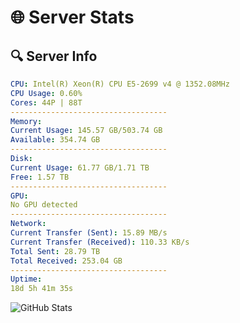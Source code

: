# 🌐 Server Stats
## 🔍 Server Info
```yaml
CPU: Intel(R) Xeon(R) CPU E5-2699 v4 @ 1352.08MHz
CPU Usage: 0.60%
Cores: 44P | 88T
-----------------------------------
Memory:
Current Usage: 145.57 GB/503.74 GB
Available: 354.74 GB
-----------------------------------
Disk:
Current Usage: 61.77 GB/1.71 TB
Free: 1.57 TB
-----------------------------------
GPU:
No GPU detected
-----------------------------------
Network:
Current Transfer (Sent): 15.89 MB/s
Current Transfer (Received): 110.33 KB/s
Total Sent: 28.79 TB
Total Received: 253.04 GB
-----------------------------------
Uptime:
18d 5h 41m 35s
```
![GitHub Stats](https://img.shields.io/badge/Updated-2025-03-26_03:04:24-blue)